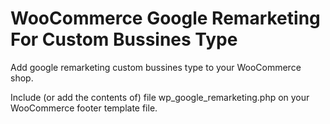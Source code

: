 # WooCommerce Google Remarketing For Custom Bussines Type
Add google remarketing custom bussines type to your WooCommerce shop.

Include (or add the contents of) file wp_google_remarketing.php on your WooCommerce footer template file.
